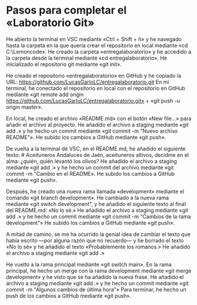 # Pasos para completar el «Laboratorio Git»

He abierto la terminal en VSC mediante «Ctrl + Shift + ñ» y he navegado hasta la carpeta en la que quería crear el repositorio en local mediante «cd C:\Lemoncode».
He creado la carpeta «entregalaboratorio» y he accedido a la carpeta desde la terminal mediante «cd entregalaboratorio».
He inicializado el repositorio git mediante «git init».

He creado el repositorio «entregalaboratorio» en GitHub y he copiado la URL: https://github.com/LucasGarloLC/entregalaboratorio.git
En mi terminal, he conectado el repositorio en local con el repositorio en GitHub mediante «git remote add origin https://github.com/LucasGarloLC/entregalaboratorio.git» + «git push -u origin master».


En local, he creado el archivo «README.md» con el botón «New file...» para añadir el archivo al proyecto.
He añadido el archivo a staging mediante «git add .» y he hecho un commit mediante «git commit -m "Nuevo archivo README"».
He subido los cambios a GitHub mediante «git push».

De vuelta a la terminal de VSC, en el README.md, he añadido el siguiente texto:
    # Aceituneros
    Andaluces de Jaén,
    aceituneros altivos,
    decidme en el alma:
    ¿quién, quién levantó los olivos?
He añadido el archivo a staging mediante «git add .» y he hecho un commit del archivo mediante «git commit -m "Cambio en el README».
He subido los cambios a GitHub mediante «git push».

Después, he creado una nueva rama llamada «development» mediante el comando «git branch development».
He cambiado a la nueva rama mediante «git switch development", y he añadido el siguiente texto al final del README.md: «No lo sé.»
He añadido el archivo a staging mediante «git add .» y he hecho un commit mediante «git commit -m "Cambios de la rama development"»
He subido los cambios a GitHub mediante «git push».

A mitad de camino, se me ha ocurrido la genial idea de cambiar el texto que había escrito —por alguna razón que no recuerdo— y he borrado el texto «No lo sé» y he añadido el texto «Probablemente los romanos.»
He añadido el archivo a staging mediante «git add .»

He vuelto a la rama principal mediante «git switch main».
En la rama principal, he hecho un merge con la rama development mediante «git merge development» y he visto que se ha añadido la nueva frase.
He añadido el archivo a staging mediante «git add .» y he hecho un commit mediante «git commit -m "Algunos cambios de última hora"»
Para terminar, he hecho un push de los cambios a GitHub mediante «git push».